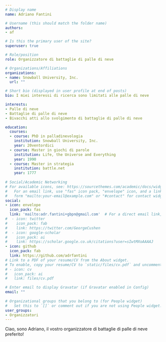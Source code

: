 ```yaml
---
# Display name
name: Adriano Fantini

# Username (this should match the folder name)
authors:
- af

# Is this the primary user of the site?
superuser: true

# Role/position
role: Organizzatore di battaglie di palle di neve

# Organizations/Affiliations
organizations:
- name: Snowball University, Inc.
  url: ""

# Short bio (displayed in user profile at end of posts)
bio: I miei interessi di ricerca sono limitati alle palle di neve

interests:
- Palle di neve
- Battaglie di palle di neve
- Bivacchi atti allo svolgimento di battaglie di palle di neve

education:
  courses:
  - course: PhD in palladinevologia
    institution: Snowball University, Inc.
    year: 20ventordici
  - course: Master in giochi di parole
    institution: Life, the Universe and Everything
    year: 1990
  - course: Master in strategia
    institution: battle.net
    year: 1777
  
# Social/Academic Networking
# For available icons, see: https://sourcethemes.com/academic/docs/widgets/#icons
#   For an email link, use "fas" icon pack, "envelope" icon, and a link in the
#   form "mailto:your-email@example.com" or "#contact" for contact widget.
social:
- icon: envelope
  icon_pack: fas
  link: 'mailto:adr.fantini+gbpn@gmail.com'  # For a direct email link, use "mailto:test@example.org".
#  - icon: twitter
#    icon_pack: fab
#    link: https://twitter.com/GeorgeCushen
#  - icon: google-scholar
#    icon_pack: ai
#    link: https://scholar.google.co.uk/citations?user=sIwtMXoAAAAJ
- icon: github
  icon_pack: fab
  link: https://github.com/adrfantini
# Link to a PDF of your resume/CV from the About widget.
# To enable, copy your resume/CV to `static/files/cv.pdf` and uncomment the lines below.  
# - icon: cv
#   icon_pack: ai
#   link: files/cv.pdf

# Enter email to display Gravatar (if Gravatar enabled in Config)
email: ""
  
# Organizational groups that you belong to (for People widget)
#   Set this to `[]` or comment out if you are not using People widget.  
user_groups:
- Organizzatori
---
```


Ciao, sono Adriano, il vostro organizzatore di battaglie di palle di neve preferito!
